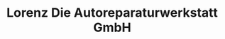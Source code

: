 ---
title: "Lorenz Die Autoreparaturwerkstatt GmbH"
url: /bargteheide/lorenz-die-autoreparaturwerkstatt-gmbh/
shop: Autowerkstatt
---